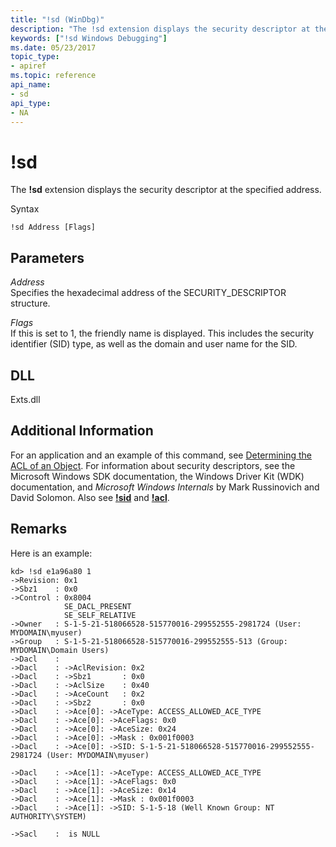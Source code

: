 ```yaml
---
title: "!sd (WinDbg)"
description: "The !sd extension displays the security descriptor at the specified address."
keywords: ["!sd Windows Debugging"]
ms.date: 05/23/2017
topic_type:
- apiref
ms.topic: reference
api_name:
- sd
api_type:
- NA
---
```


# !sd

The **!sd** extension displays the security descriptor at the specified address.

Syntax

```dbgcmd
!sd Address [Flags] 
```

## Parameters

<span id="_______Address______"></span><span id="_______address______"></span><span id="_______ADDRESS______"></span> *Address*   
Specifies the hexadecimal address of the SECURITY\_DESCRIPTOR structure.

<span id="_______Flags______"></span><span id="_______flags______"></span><span id="_______FLAGS______"></span> *Flags*   
If this is set to 1, the friendly name is displayed. This includes the security identifier (SID) type, as well as the domain and user name for the SID.

## DLL

Exts.dll

## Additional Information

For an application and an example of this command, see [Determining the ACL of an Object](../debugger/determining-the-acl-of-an-object.md). For information about security descriptors, see the Microsoft Windows SDK documentation, the Windows Driver Kit (WDK) documentation, and *Microsoft Windows Internals* by Mark Russinovich and David Solomon. Also see [**!sid**](-sid.md) and [**!acl**](-acl.md).

## Remarks

Here is an example:

```dbgcmd
kd> !sd e1a96a80 1
->Revision: 0x1
->Sbz1    : 0x0
->Control : 0x8004
            SE_DACL_PRESENT
            SE_SELF_RELATIVE
->Owner   : S-1-5-21-518066528-515770016-299552555-2981724 (User: MYDOMAIN\myuser)
->Group   : S-1-5-21-518066528-515770016-299552555-513 (Group: MYDOMAIN\Domain Users)
->Dacl    :
->Dacl    : ->AclRevision: 0x2
->Dacl    : ->Sbz1       : 0x0
->Dacl    : ->AclSize    : 0x40
->Dacl    : ->AceCount   : 0x2
->Dacl    : ->Sbz2       : 0x0
->Dacl    : ->Ace[0]: ->AceType: ACCESS_ALLOWED_ACE_TYPE
->Dacl    : ->Ace[0]: ->AceFlags: 0x0
->Dacl    : ->Ace[0]: ->AceSize: 0x24
->Dacl    : ->Ace[0]: ->Mask : 0x001f0003
->Dacl    : ->Ace[0]: ->SID: S-1-5-21-518066528-515770016-299552555-2981724 (User: MYDOMAIN\myuser)

->Dacl    : ->Ace[1]: ->AceType: ACCESS_ALLOWED_ACE_TYPE
->Dacl    : ->Ace[1]: ->AceFlags: 0x0
->Dacl    : ->Ace[1]: ->AceSize: 0x14
->Dacl    : ->Ace[1]: ->Mask : 0x001f0003
->Dacl    : ->Ace[1]: ->SID: S-1-5-18 (Well Known Group: NT AUTHORITY\SYSTEM)

->Sacl    :  is NULL
```
